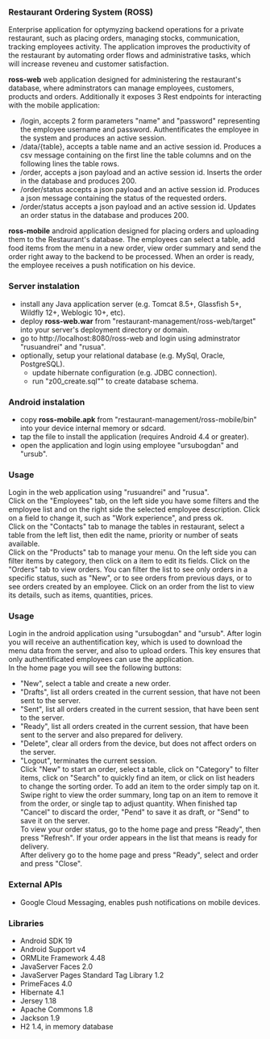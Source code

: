 ### Restaurant Ordering System (ROSS)
Enterprise application for optymyzing backend operations for a private restaurant, such as placing orders, managing stocks, communication, tracking employees activity.
The application improves the productivity of the restaurant by automating order flows and administrative tasks, which will increase reveneu and customer satisfaction.

**ross-web** web application designed for administering the restaurant's database, where adminstrators can manage employees, customers, products and orders. Additionally it exposes 3 Rest endpoints for interacting with the mobile application:
- /login, accepts 2 form parameters "name" and "password" representing the employee username and password. Authentificates the employee in the system and produces an active session.
- /data/{table}, accepts a table name and an active session id. Produces a csv message containing on the first line the table columns and on the following lines the table rows.
- /order, accepts a json payload and an active session id. Inserts the order in the database and produces 200.
- /order/status accepts a json payload and an active session id. Produces a json message containing the status of the requested orders.
- /order/status accepts a json payload and an active session id. Updates an order status in the database and produces 200.

**ross-mobile** android application designed for placing orders and uploading them to the Restaurant's database. The employees can select a table, add food items from the menu in a new order, view order summary and send the order right away to the backend to be processed. When an order is ready, the employee receives a push notification on his device.

### Server instalation
- install any Java application server (e.g. Tomcat 8.5+, Glassfish 5+, Wildfly 12+, Weblogic 10+, etc).
- deploy **ross-web.war** from "restaurant-management/ross-web/target" into your server's deployment directory or domain.
- go to http://localhost:8080/ross-web and login using adminstrator "rusuandrei" and "rusua".
- optionally, setup your relational database (e.g. MySql, Oracle, PostgreSQL).
    - update hibernate configuration (e.g. JDBC connection). 
    - run "z00_create.sql"" to create database schema.

### Android instalation
- copy **ross-mobile.apk** from "restaurant-management/ross-mobile/bin" into your device internal memory or sdcard.
- tap the file to install the application (requires Android 4.4 or greater).
- open the application and login using employee "ursubogdan" and "ursub".

### Usage
Login in the web application using "rusuandrei" and "rusua".  
Click on the "Employees" tab, on the left side you have some filters and the employee list and on the right side the selected employee description. Click on a field to change it, such as "Work experience", and press ok.  
Click on the "Contacts" tab to manage the tables in restaurant, select a table from the left list, then edit the name, priority or number of seats available.  
Click on the "Products" tab to manage your menu. On the left side you can filter items by category, then click on a item to edit its fields.
Click on the "Orders" tab to view orders. You can filter the list to see only orders in a specific status, such as "New", or to see orders from previous days, or to see orders created by an employee. Click on an order from the list to view its details, such as items, quantities, prices.  

### Usage
Login in the android application using "ursubogdan" and "ursub".
After login you will receive an authentification key, which is used to download the menu data from the server, and also to upload orders. This key ensures that only authentificated employees can use the application.  
In the home page you will see the following buttons:
- "New", select a table and create a new order.
- "Drafts", list all orders created in the current session, that have not been sent to the server. 
- "Sent", list all orders created in the current session, that have been sent to the server.
- "Ready", list all orders created in the current session, that have been sent to the server and also prepared for delivery.
- "Delete", clear all orders from the device, but does not affect orders on the server.
- "Logout", terminates the current session.  
Click "New" to start an order, select a table, click on "Category" to filter items, click on "Search" to quickly find an item, or click on list headers to change the sorting order. To add an item to the order simply tap on it.  
Swipe right to view the order summary, long tap on an item to remove it from the order, or single tap to adjust quantity. When finished tap "Cancel" to discard the order, "Pend" to save it as draft, or "Send" to save it on the server.  
To view your order status, go to the home page and press "Ready", then press "Refresh". If your order appears in the list that means is ready for delivery.  
After delivery go to the home page and press "Ready", select and order and press "Close".   

### External APIs
- Google Cloud Messaging, enables push notifications on mobile devices.

### Libraries
- Android SDK 19
- Android Support v4
- ORMLite Framework 4.48
- JavaServer Faces 2.0
- JavaServer Pages Standard Tag Library 1.2
- PrimeFaces 4.0
- Hibernate 4.1
- Jersey 1.18
- Apache Commons 1.8
- Jackson 1.9
- H2 1.4, in memory database